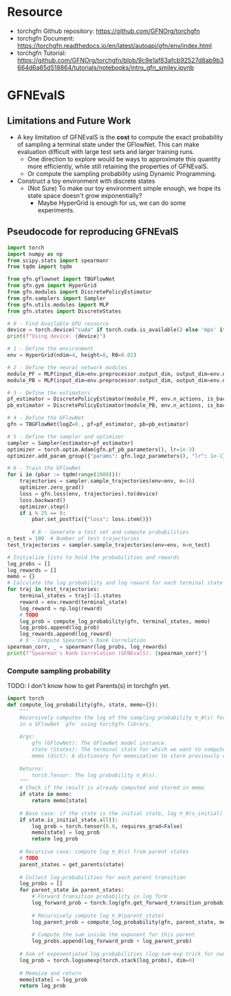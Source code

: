 # Resource

- torchgfn Github repository: https://github.com/GFNOrg/torchgfn
- torchgfn Document: https://torchgfn.readthedocs.io/en/latest/autoapi/gfn/env/index.html
- torchgfn Tutorial: https://github.com/GFNOrg/torchgfn/blob/9c9e1af83afcb92527d8ab9b3664d6a65d518864/tutorials/notebooks/intro_gfn_smiley.ipynb

# GFNEvalS

## Limitations and Future Work

- A key limitation of GFNEvalS is the **cost** to compute the exact probability of sampling a terminal state under the GFlowNet. This can make evaluation difficult with large test sets and larger training runs. 
  - One direction to explore would be ways to approximate this quantity more efficiently, while still retaining the properties of GFNEvalS.
  - Or compute the sampling probability using Dynamic Programming.
- Construct a toy environment with discrete states
  - (Not Sure) To make our toy environment simple enough, we hope its state space doesn't grow exponentially? 
    - Maybe HyperGrid is enough for us, we can do some experiments.

## Pseudocode for reproducing GFNEvalS

```python
import torch
import numpy as np
from scipy.stats import spearmanr
from tqdm import tqdm

from gfn.gflownet import TBGFlowNet
from gfn.gym import HyperGrid
from gfn.modules import DiscretePolicyEstimator
from gfn.samplers import Sampler
from gfn.utils.modules import MLP
from gfn.states import DiscreteStates

# 0 - Find Available GPU resource
device = torch.device("cuda" if torch.cuda.is_available() else 'mps' if torch.mps.is_available() else "cpu")
print(f"Using device: {device}")

# 1 - Define the environment
env = HyperGrid(ndim=4, height=8, R0=0.01)

# 2 - Define the neural network modules
module_PF = MLP(input_dim=env.preprocessor.output_dim, output_dim=env.n_actions)
module_PB = MLP(input_dim=env.preprocessor.output_dim, output_dim=env.n_actions - 1, trunk=module_PF.trunk)

# 3 - Define the estimators
pf_estimator = DiscretePolicyEstimator(module_PF, env.n_actions, is_backward=False, preprocessor=env.preprocessor)
pb_estimator = DiscretePolicyEstimator(module_PB, env.n_actions, is_backward=True, preprocessor=env.preprocessor)

# 4 - Define the GFlowNet
gfn = TBGFlowNet(logZ=0., pf=pf_estimator, pb=pb_estimator)

# 5 - Define the sampler and optimizer
sampler = Sampler(estimator=pf_estimator)
optimizer = torch.optim.Adam(gfn.pf_pb_parameters(), lr=1e-3)
optimizer.add_param_group({"params": gfn.logz_parameters(), "lr": 1e-1})

# 6 - Train the GFlowNet
for i in (pbar := tqdm(range(1000))):
    trajectories = sampler.sample_trajectories(env=env, n=16)
    optimizer.zero_grad()
    loss = gfn.loss(env, trajectories).to(device)
    loss.backward()
    optimizer.step()
    if i % 25 == 0:
        pbar.set_postfix({"loss": loss.item()})
        
        # 8 - Generate a test set and compute probabilities
n_test = 100  # Number of test trajectories
test_trajectories = sampler.sample_trajectories(env=env, n=n_test)

# Initialize lists to hold the probabilities and rewards
log_probs = []
log_rewards = []
memo = {}
# Calculate the log probability and log reward for each terminal state
for traj in test_trajectories:
    terminal_states = traj[-1].states
    reward = env.reward(terminal_state)
    log_reward = np.log(reward)
    # TODO
    log_prob = compute_log_probability(gfn, terminal_states, memo)
    log_probs.append(log_prob)
    log_rewards.append(log_reward)
    # 9 - Compute Spearman's Rank Correlation
spearman_corr, _ = spearmanr(log_probs, log_rewards)
print(f"Spearman's Rank Correlation (GFNEvalS): {spearman_corr}")
```

### Compute sampling probability

TODO: I don't know how to get Parents(s) in torchgfn yet.

```python
import torch
def compute_log_probability(gfn, state, memo={}):
    """
    Recursively computes the log of the sampling probability π_θ(s) for a given terminal state `state`
    in a GFlowNet `gfn` using torchgfn library.
    
    Args:
        gfn (GFlowNet): The GFlowNet model instance.
        state (States): The terminal state for which we want to compute log π_θ(s).
        memo (dict): A dictionary for memoization to store previously computed log probabilities.
        
    Returns:
        torch.Tensor: The log probability π_θ(s).
    """
    # Check if the result is already computed and stored in memo
    if state in memo:
        return memo[state]
    
    # Base case: if the state is the initial state, log π_θ(s_initial) = 0
    if state.is_initial_state.all():
        log_prob = torch.tensor(0.0, requires_grad=False)
        memo[state] = log_prob
        return log_prob
    
    # Recursive case: compute log π_θ(s) from parent states
    # TODO
    parent_states = get_parents(state)
    
    # Collect log-probabilities for each parent transition
    log_probs = []
    for parent_state in parent_states:
        # Forward transition probability in log form
        log_forward_prob = torch.log(gfn.get_forward_transition_probability(state, parent_state))
        
        # Recursively compute log π_θ(parent_state)
        log_parent_prob = compute_log_probability(gfn, parent_state, memo)
        
        # Compute the sum inside the exponent for this parent
        log_probs.append(log_forward_prob + log_parent_prob)
    
    # Sum of exponentiated log-probabilities (log-sum-exp trick for numerical stability)
    log_prob = torch.logsumexp(torch.stack(log_probs), dim=0)
    
    # Memoize and return
    memo[state] = log_prob
    return log_prob
```



